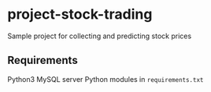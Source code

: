 # project-stock-trading
Sample project for collecting and predicting stock prices

## Requirements
Python3
MySQL server
Python modules in `requirements.txt`